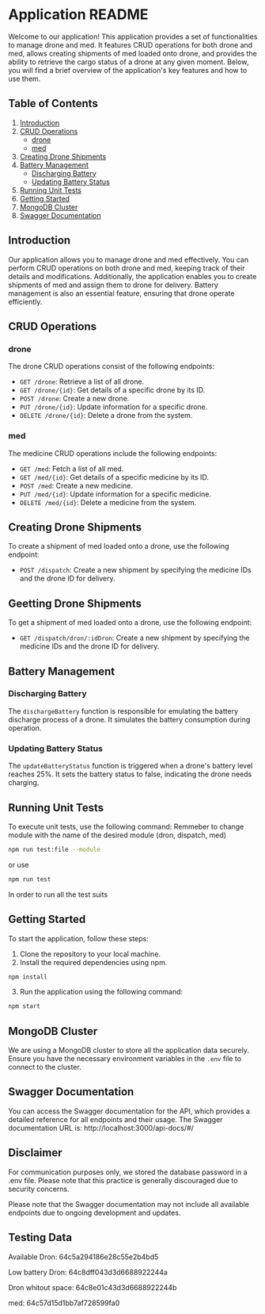 # Application README

Welcome to our application! This application provides a set of functionalities to manage drone and med. It features CRUD operations for both drone and med, allows creating shipments of med loaded onto drone, and provides the ability to retrieve the cargo status of a drone at any given moment. Below, you will find a brief overview of the application's key features and how to use them.

## Table of Contents

1. [Introduction](#introduction)
2. [CRUD Operations](#crud-operations)
   - [drone](#drone)
   - [med](#med)
3. [Creating Drone Shipments](#creating-drone-shipments)
4. [Battery Management](#battery-management)
   - [Discharging Battery](#discharging-battery)
   - [Updating Battery Status](#updating-battery-status)
5. [Running Unit Tests](#running-unit-tests)
6. [Getting Started](#getting-started)
7. [MongoDB Cluster](#mongodb-cluster)
8. [Swagger Documentation](#swagger-documentation)

## Introduction

Our application allows you to manage drone and med effectively. You can perform CRUD operations on both drone and med, keeping track of their details and modifications. Additionally, the application enables you to create shipments of med and assign them to drone for delivery. Battery management is also an essential feature, ensuring that drone operate efficiently.

## CRUD Operations

### drone

The drone CRUD operations consist of the following endpoints:

- `GET /drone`: Retrieve a list of all drone.
- `GET /drone/{id}`: Get details of a specific drone by its ID.
- `POST /drone`: Create a new drone.
- `PUT /drone/{id}`: Update information for a specific drone.
- `DELETE /drone/{id}`: Delete a drone from the system.

### med

The medicine CRUD operations include the following endpoints:

- `GET /med`: Fetch a list of all med.
- `GET /med/{id}`: Get details of a specific medicine by its ID.
- `POST /med`: Create a new medicine.
- `PUT /med/{id}`: Update information for a specific medicine.
- `DELETE /med/{id}`: Delete a medicine from the system.

## Creating Drone Shipments

To create a shipment of med loaded onto a drone, use the following endpoint:

- `POST /dispatch`: Create a new shipment by specifying the medicine IDs and the drone ID for delivery.

## Geetting Drone Shipments

To get a shipment of med loaded onto a drone, use the following endpoint:

- `GET /dispatch/dron/:idDron`: Create a new shipment by specifying the medicine IDs and the drone ID for delivery.

## Battery Management

### Discharging Battery

The `dischargeBattery` function is responsible for emulating the battery discharge process of a drone. It simulates the battery consumption during operation.

### Updating Battery Status

The `updateBatteryStatus` function is triggered when a drone's battery level reaches 25%. It sets the battery status to false, indicating the drone needs charging.

## Running Unit Tests

To execute unit tests, use the following command:
Remmeber to change module with the name of the desired module (dron, dispatch, med)

```bash
npm run test:file --module
```
or use

```bash
npm run test
```

In order to run all the test suits

## Getting Started

To start the application, follow these steps:

1. Clone the repository to your local machine.
2. Install the required dependencies using npm.

```bash
npm install
```

3. Run the application using the following command:

```bash
npm start
```

## MongoDB Cluster

We are using a MongoDB cluster to store all the application data securely. Ensure you have the necessary environment variables in the `.env` file to connect to the cluster.

## Swagger Documentation

You can access the Swagger documentation for the API, which provides a detailed reference for all endpoints and their usage. The Swagger documentation URL is: http://localhost:3000/api-docs/#/

## Disclaimer

For communication purposes only, we stored the database password in a .env file. Please note that this practice is generally discouraged due to security concerns.

Please note that the Swagger documentation may not include all available endpoints due to ongoing development and updates. 

## Testing Data

Available Dron: 64c5a294186e28c55e2b4bd5

Low battery Dron: 64c8dff043d3d6688922244a

Dron whitout space: 64c8e01c43d3d6688922244b

med: 64c57d15d1bb7af728599fa0

